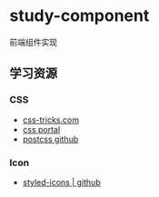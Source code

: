 # study-component

前端组件实现

## 学习资源

### CSS

- [css-tricks.com](https://css-tricks.com/)
- [css portal](https://www.cssportal.com/)
- [postcss github](https://github.com/postcss/postcss)

### Icon

- [styled-icons | github](https://github.com/styled-icons/styled-icons)
